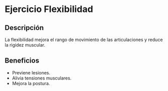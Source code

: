 # Ejercicio Flexibilidad

## Descripción
La flexibilidad mejora el rango de movimiento de las articulaciones y reduce la rigidez muscular.

## Beneficios
- Previene lesiones.
- Alivia tensiones musculares.
- Mejora la postura.

